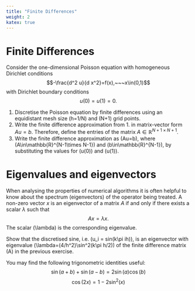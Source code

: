 ```yaml
---
title: "Finite Differences"
weight: 2
katex: true
---
```


# Finite Differences
Consider the one-dimensional Poisson equation with homogeneous Dirichlet conditions
$$-\frac{d^2 u}{d x^2}=f(x),~~~x\in(0,1)$$
with Dirichlet boundary conditions
$$u(0)=u(1)  =  0.$$
1. Discretise the Poisson equation by finite differences using an equidistant mesh size \(h=1/N\) and \(N+1\) grid points.
2. Write the finite difference approximation from 1. in matrix-vector form $Au=b$. Therefore, define the entries of the matrix $A\in\mathbb{R}^{N+1\times N+1}$.
3. Write the finite difference approximation as \(Au=b\), where \(A\in\mathbb{R}^{N-1\times N-1}\) and \(b\in\mathbb{R}^{N-1}\), by substituting the values for \(u(0)\) and \(u(1)\).


# Eigenvalues and eigenvectors
When analysing the properties of numerical algorithms it is often helpful to know about the spectrum (eigenvectors) of the operator being treated.
A non-zero vector $x$ is an eigenvector of a matrix $A$ if and only if there exists a scalar $\lambda$ such that
$$Ax=\lambda x.$$
The scalar \(\lambda\) is the corresponding eigenvalue.

Show that the discretised sine, i.e. \(u_i = sin(k\pi ih)\), is an eigenvector with eigenvalue \(\lambda=(4/h^2)\sin^2(k\pi h/2)\) of the finite difference matrix \(A\)
in the previous exercise.

You may find the following trigonometric identities useful:
$$ \sin(a+b)+\sin(a-b) = 2\sin(a)\cos(b)$$
$$ \cos(2x) = 1-2\sin^2(x)$$
